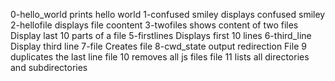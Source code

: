 0-hello_world prints hello world
1-confused smiley displays confused smiley
2-hellofile displays file coontent
3-twofiles shows content of two files
Display last 10 parts of a file
5-firstlines Displays first 10 lines
6-third_line Display third line
7-file Creates file
8-cwd_state output redirection
File 9 duplicates the last line
file 10 removes all js files
file 11 lists all directories and subdirectories
